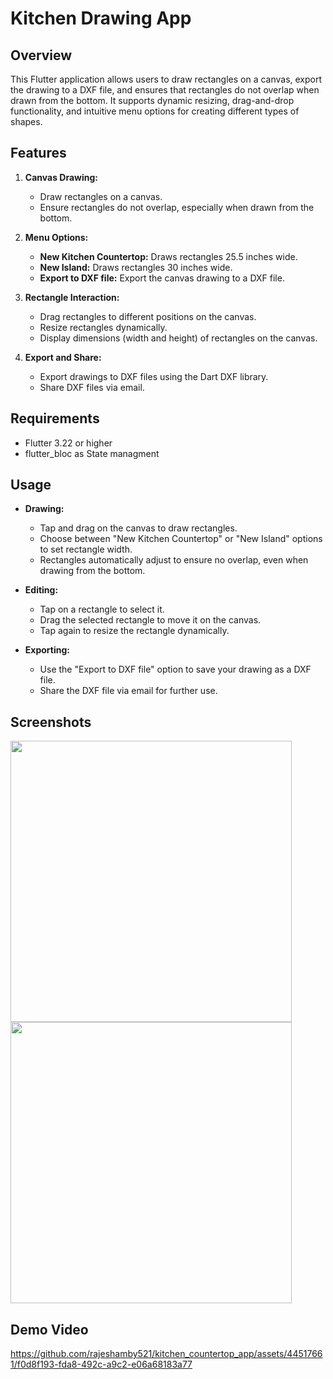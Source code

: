 
# Kitchen Drawing App

## Overview

This Flutter application allows users to draw rectangles on a canvas, export the drawing to a DXF file, and ensures that rectangles do not overlap when drawn from the bottom. It supports dynamic resizing, drag-and-drop functionality, and intuitive menu options for creating different types of shapes.

## Features

1. **Canvas Drawing:**
   - Draw rectangles on a canvas.
   - Ensure rectangles do not overlap, especially when drawn from the bottom.

2. **Menu Options:**
   - **New Kitchen Countertop:** Draws rectangles 25.5 inches wide.
   - **New Island:** Draws rectangles 30 inches wide.
   - **Export to DXF file:** Export the canvas drawing to a DXF file.

3. **Rectangle Interaction:**
   - Drag rectangles to different positions on the canvas.
   - Resize rectangles dynamically.
   - Display dimensions (width and height) of rectangles on the canvas.

4. **Export and Share:**
   - Export drawings to DXF files using the Dart DXF library.
   - Share DXF files via email.

## Requirements

- Flutter 3.22 or higher
- flutter_bloc as State managment

## Usage

- **Drawing:**
  - Tap and drag on the canvas to draw rectangles.
  - Choose between "New Kitchen Countertop" or "New Island" options to set rectangle width.
  - Rectangles automatically adjust to ensure no overlap, even when drawing from the bottom.

- **Editing:**
  - Tap on a rectangle to select it.
  - Drag the selected rectangle to move it on the canvas.
  - Tap again to resize the rectangle dynamically.

- **Exporting:**



  - Use the "Export to DXF file" option to save your drawing as a DXF file.
  - Share the DXF file via email for further use.

## Screenshots

<img src="https://github.com/rajeshamby521/kitchen_countertop_app/assets/44517661/d57cb112-168b-43a1-bf3b-cdcc0fa33008" width="450"/>
<img src="https://github.com/rajeshamby521/kitchen_countertop_app/assets/44517661/88b60e65-2285-43f5-8c2e-f91c854601b0" width="450"/>


## Demo Video
https://github.com/rajeshamby521/kitchen_countertop_app/assets/44517661/f0d8f193-fda8-492c-a9c2-e06a68183a77
